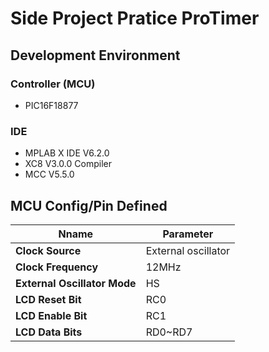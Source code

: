 # Side Project Pratice ProTimer

## Development Environment

###  Controller (MCU) 
- PIC16F18877

### IDE
- MPLAB X IDE V6.2.0
- XC8 V3.0.0 Compiler
- MCC V5.5.0

## MCU Config/Pin Defined
|Nname       |Parameter|
|------------|------------|
|**Clock Source**|External oscillator|
|**Clock Frequency**|12MHz|
|**External Oscillator Mode**|HS|
|**LCD Reset Bit**|RC0|
|**LCD Enable Bit**|RC1|
|**LCD Data Bits**|RD0~RD7|
